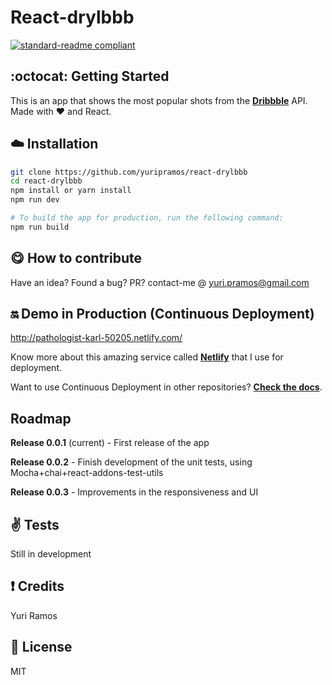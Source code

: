 # React-drylbbb
[![standard-readme compliant](https://img.shields.io/badge/readme%20style-standard-brightgreen.svg?style=flat-square)](https://github.com/RichardLitt/standard-readme)

## :octocat: Getting Started 
This is an app that shows the most popular shots from the [**Dribbble**](https://dribbble.com/shots) API. Made with :heart: and React. 


## :cloud: Installation


```sh
git clone https://github.com/yuripramos/react-drylbbb
cd react-drylbbb
npm install or yarn install
npm run dev

# To build the app for production, run the following command:
npm run build
```

## :yum: How to contribute
Have an idea? Found a bug? PR? contact-me @ yuri.pramos@gmail.com

## :on: Demo in Production (Continuous Deployment)
http://pathologist-karl-50205.netlify.com/

Know more about this amazing service called [**Netlify**](https://www.netlify.com/) that I use for deployment.

Want to use Continuous Deployment in other repositories? [**Check the docs**](https://www.netlify.com/docs/continuous-deployment/).

## Roadmap

**Release 0.0.1** (current) - First release of the app

**Release 0.0.2** - Finish development of the unit tests, using Mocha+chai+react-addons-test-utils 

**Release 0.0.3** - Improvements in the responsiveness and UI


## :v: Tests

Still in development

## :exclamation: Credits

Yuri Ramos 

## :scroll: License

MIT